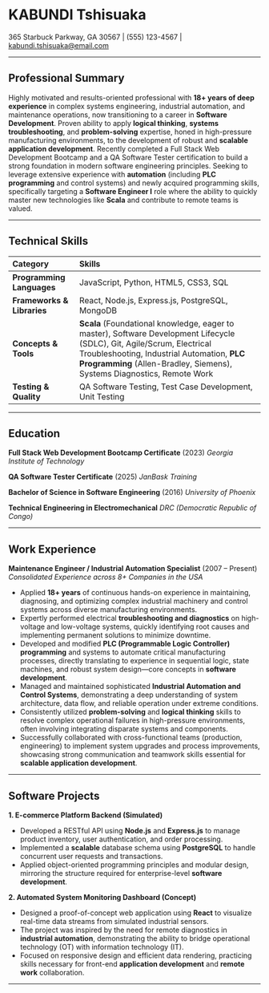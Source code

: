 # KABUNDI Tshisuaka
365 Starbuck Parkway, GA 30567 | (555) 123-4567 | kabundi.tshisuaka@email.com

---

## Professional Summary

Highly motivated and results-oriented professional with **18+ years of deep experience** in complex systems engineering, industrial automation, and maintenance operations, now transitioning to a career in **Software Development**. Proven ability to apply **logical thinking**, **systems troubleshooting**, and **problem-solving** expertise, honed in high-pressure manufacturing environments, to the development of robust and **scalable application development**. Recently completed a Full Stack Web Development Bootcamp and a QA Software Tester certification to build a strong foundation in modern software engineering principles. Seeking to leverage extensive experience with **automation** (including **PLC programming** and control systems) and newly acquired programming skills, specifically targeting a **Software Engineer I** role where the ability to quickly master new technologies like **Scala** and contribute to remote teams is valued.

---

## Technical Skills

| Category | Skills |
| :--- | :--- |
| **Programming Languages** | JavaScript, Python, HTML5, CSS3, SQL |
| **Frameworks & Libraries** | React, Node.js, Express.js, PostgreSQL, MongoDB |
| **Concepts & Tools** | **Scala** (Foundational knowledge, eager to master), Software Development Lifecycle (SDLC), Git, Agile/Scrum, Electrical Troubleshooting, Industrial Automation, **PLC Programming** (Allen-Bradley, Siemens), Systems Diagnostics, Remote Work |
| **Testing & Quality** | QA Software Testing, Test Case Development, Unit Testing |

---

## Education

**Full Stack Web Development Bootcamp Certificate** (2023)
*Georgia Institute of Technology*

**QA Software Tester Certificate** (2025)
*JanBask Training*

**Bachelor of Science in Software Engineering** (2016)
*University of Phoenix*

**Technical Engineering in Electromechanical**
*DRC (Democratic Republic of Congo)*

---

## Work Experience

**Maintenance Engineer / Industrial Automation Specialist** (2007 – Present)
*Consolidated Experience across 8+ Companies in the USA*

*   Applied **18+ years** of continuous hands-on experience in maintaining, diagnosing, and optimizing complex industrial machinery and control systems across diverse manufacturing environments.
*   Expertly performed electrical **troubleshooting and diagnostics** on high-voltage and low-voltage systems, quickly identifying root causes and implementing permanent solutions to minimize downtime.
*   Developed and modified **PLC (Programmable Logic Controller) programming** and systems to automate critical manufacturing processes, directly translating to experience in sequential logic, state machines, and robust system design—core concepts in **software development**.
*   Managed and maintained sophisticated **Industrial Automation and Control Systems**, demonstrating a deep understanding of system architecture, data flow, and reliable operation under extreme conditions.
*   Consistently utilized **problem-solving** and **logical thinking** skills to resolve complex operational failures in high-pressure environments, often involving integrating disparate systems and components.
*   Successfully collaborated with cross-functional teams (production, engineering) to implement system upgrades and process improvements, showcasing strong communication and teamwork skills essential for **scalable application development**.

---

## Software Projects

**1. E-commerce Platform Backend (Simulated)**
*   Developed a RESTful API using **Node.js** and **Express.js** to manage product inventory, user authentication, and order processing.
*   Implemented a **scalable** database schema using **PostgreSQL** to handle concurrent user requests and transactions.
*   Applied object-oriented programming principles and modular design, mirroring the structure required for enterprise-level **software development**.

**2. Automated System Monitoring Dashboard (Concept)**
*   Designed a proof-of-concept web application using **React** to visualize real-time data streams from simulated industrial sensors.
*   The project was inspired by the need for remote diagnostics in **industrial automation**, demonstrating the ability to bridge operational technology (OT) with information technology (IT).
*   Focused on responsive design and efficient data rendering, practicing skills necessary for front-end **application development** and **remote work** collaboration.

---